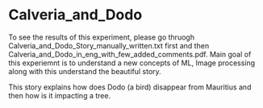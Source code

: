 # Calveria_and_Dodo

To see the results of this experiment, please go thruogh Calveria_and_Dodo_Story_manually_written.txt first and then Calveria_and_Dodo_in_eng_with_few_added_comments.pdf.
Main goal of this experiemnt is to understand a new concepts of ML, Image processing along with this understand the beautiful story.

This story explains how does Dodo (a bird) disappear from Mauritius and then how is it impacting a tree. 

